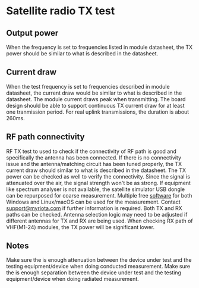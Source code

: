 # Satellite radio TX test

## Output power

When the frequency is set to frequencies listed in module datasheet, the TX power should be similar to what is described in the datasheet.


## Current draw

When the test frequency is set to frequencies described in module datasheet, the current draw would be similar to what is described in the datasheet.
The module current draws peak when transmitting. The board design should be able to support continuous TX current draw for at least one tranmission period. For real uplink transmissions, the duration is about 260ms.


## RF path connectivity

RF TX test to used to check if the connectivity of RF path is good and specifically the antenna has been connected.
If there is no connectivity issue and the antenna/matching circuit has been tuned properly, the TX current draw should similar to what is described in the datasheet.
The TX power can be checked as well to verify the connectivity. Since the signal is attenuated over the air, the signal strength won't be as strong.
If equipment like spectrum analyser is not available, the satellite simulator USB dongle can be repurposed for coarse measurement. Multiple free [software](https://www.rtl-sdr.com/big-list-rtl-sdr-supported-software) for both Windows and Linux/macOS can be used for the measurement.
Contact support@myriota.com if further information is required.
Both TX and RX paths can be checked. Antenna selection logic may need to be adjusted if different antennas for TX and RX are being used. When checking RX path of VHF(M1-24) modules, the TX power will be significant lower.

## Notes
Make sure the is enough attenuation between the device under test and the testing equipment/device when doing conducted measurement.
Make sure the is enough separation between the device under test and the testing equipment/device when doing radiated measurement.
